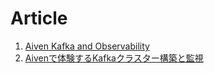 # Article

1. [Aiven Kafka and Observability](article_en.md)
1. [Aivenで体験するKafkaクラスター構築と監視](article_ja.md)
